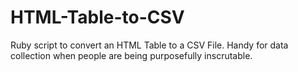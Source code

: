 # HTML-Table-to-CSV
Ruby script to convert an HTML Table to a CSV File. Handy for data collection when people are being purposefully inscrutable.
